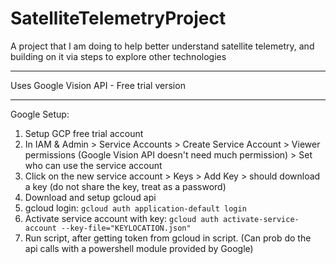 # SatelliteTelemetryProject
A project that I am doing to help better understand satellite telemetry, and building on it via steps to explore other technologies

---

Uses Google Vision API - Free trial version

---

Google Setup:
1. Setup GCP free trial account
2. In IAM & Admin > Service Accounts > Create Service Account > Viewer permissions (Google Vision API doesn't need much permission) > Set who can use the service account
3. Click on the new service account > Keys > Add Key > should download a key (do not share the key, treat as a password)
4. Download and setup gcloud api
5. gcloud login: ```gcloud auth application-default login```
6. Activate service account with key: ```gcloud auth activate-service-account --key-file="KEYLOCATION.json"```
7. Run script, after getting token from gcloud in script. (Can prob do the api calls with a powershell module provided by Google)